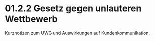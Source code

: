 # 01.2.2 Gesetz gegen unlauteren Wettbewerb

Kurznotizen zum UWG und Auswirkungen auf Kundenkommunikation.
